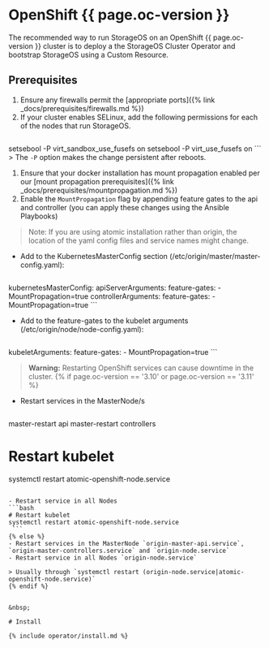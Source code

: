 # OpenShift {{ page.oc-version }}

The recommended way to run StorageOS on an OpenShift {{ page.oc-version }}
cluster is to deploy a the StorageOS Cluster Operator and bootstrap StorageOS
using a Custom Resource.

## Prerequisites

1. Ensure any firewalls permit the [appropriate ports]({% link
   _docs/prerequisites/firewalls.md %})
1. If your cluster enables SELinux, add the following permissions for each of
   the nodes that run StorageOS.
    ```bash
setsebool -P virt_sandbox_use_fusefs on
setsebool -P virt_use_fusefs on
    ```
    > The `-P` option makes the change persistent after reboots.
1. Ensure that your docker installation has mount propagation enabled per our
   [mount propagation prerequisites]({% link _docs/prerequisites/mountpropagation.md %})
1. Enable the `MountPropagation` flag by appending feature gates to the api and
   controller (you can apply these changes using the Ansible Playbooks)

>Note: If you are using atomic installation rather than origin, the location of
>the yaml config files and service names might change.

- Add to the KubernetesMasterConfig section (/etc/origin/master/master-config.yaml):

    ```bash
kubernetesMasterConfig:
  apiServerArguments:
      feature-gates:
      - MountPropagation=true
  controllerArguments:
      feature-gates:
      - MountPropagation=true
    ```

- Add to the feature-gates to the kubelet arguments (/etc/origin/node/node-config.yaml):

    ```bash
kubeletArguments:
    feature-gates:
    - MountPropagation=true
    ```

>  **Warning:** Restarting OpenShift services can cause downtime in the cluster.
{% if page.oc-version == '3.10' or page.oc-version == '3.11' %}
- Restart services in the MasterNode/s
    ```bash
master-restart api
master-restart controllers

  # Restart kubelet
systemctl restart atomic-openshift-node.service
   ```

- Restart service in all Nodes 
   ```bash
# Restart kubelet
systemctl restart atomic-openshift-node.service
    ```
{% else %}
- Restart services in the MasterNode `origin-master-api.service`,
  `origin-master-controllers.service` and `origin-node.service`
- Restart service in all Nodes `origin-node.service`

> Usually through `systemctl restart (origin-node.service|atomic-openshift-node.service)`
{% endif %}


&nbsp;

# Install

{% include operator/install.md %}
